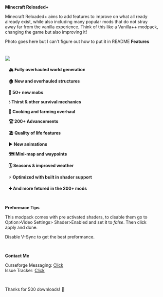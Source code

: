 **Minecraft Reloaded+**

Minecraft Reloaded+ aims to add features to improve on what all ready already exist, while also including many popular mods that do not stray away far from the vanilla experience. Think of this like a Vanilla++ modpack, changing the game but also improving it!

Photo goes here but I can't figure out how to put it in README
**Features**

# **![](https://media.forgecdn.net/attachments/1073/276/minecraft_title-9-features.png)**

   **🏔️ Fully overhauled world generation**

   **🏠 New and overhauled structures**

   **🦆 50+ new mobs**

   **💧 Thirst & other survival mechanics**

   **🍳 Cooking and farming overhaul**

   **🏆 200+ Advancements**

   **🏖️ Quality of life features**

   ▶️ **New animations**

   **🗺️ Mini-map and waypoints**

   **🗓️ Seasons & improved weather**

   ⚡ **Optimized with built in shader support**

   **➕ And more fetured in the 200+ mods**

 

**Preformace Tips**

This modpack comes with pre activated shaders, to disable them go to Option>Video Settings> Shader>Enabled and set it to _false_. Then click apply and done.

Disable V-Sync to get the best preformance.

 

**Contact Me**

Curseforge Messaging: [Click](https://www.curseforge.com/members/cashtastrophe/projects)  
Issue Tracker: [Click](https://github.com/Cashtastrophe/ModpackUpdateChecker/issues)

 

Thanks for 500 downloads! 💖
